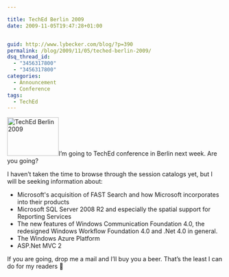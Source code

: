 ```yaml
---

title: TechEd Berlin 2009
date: 2009-11-05T19:47:28+01:00


guid: http://www.lybecker.com/blog/?p=390
permalink: /blog/2009/11/05/teched-berlin-2009/
dsq_thread_id:
  - "3456317800"
  - "3456317800"
categories:
  - Announcement
  - Conference
tags:
  - TechEd
---
```

[<img loading="lazy" class="alignright size-full wp-image-391" title="TechEd Berlin 2009" src="http://www.lybecker.com/blog/wp-content/uploads/TechEd_Berlin2009.gif" alt="TechEd Berlin 2009" width="120" height="90" />](http://www.lybecker.com/blog/wp-content/uploads/TechEd_Berlin2009.gif)I’m going to TechEd conference in Berlin next week. Are you going?

I haven’t taken the time to browse through the session catalogs yet, but I will be seeking information about:

  * Microsoft's acquisition of FAST Search and how Microsoft incorporates into their products
  * Microsoft SQL Server 2008 R2 and especially the spatial support for Reporting Services
  * The new features of Windows Communication Foundation 4.0, the redesigned Windows Workflow Foundation 4.0 and .Net 4.0 in general.
  * The Windows Azure Platform
  * ASP.Net MVC 2

If you are going, drop me a mail and I’ll buy you a beer. That’s the least I can do for my readers 🙂
